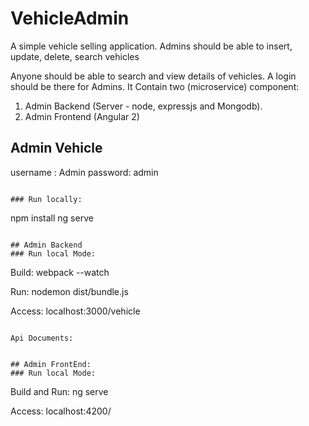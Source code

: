 # VehicleAdmin

A simple vehicle selling application.
Admins should be able to insert, update, delete, search vehicles

Anyone should be able to search and view details of vehicles.
A login should be there for Admins.
It Contain two (microservice) component:
1. Admin Backend (Server - node, expressjs and Mongodb).
2. Admin Frontend (Angular 2)


## Admin Vehicle
username : Admin
password: admin
```

### Run locally:
```
npm install
ng serve

```

## Admin Backend
### Run local Mode:
```
Build:
webpack --watch

Run:
nodemon dist/bundle.js

Access:
localhost:3000/vehicle
```

Api Documents:


## Admin FrontEnd:
### Run local Mode:

```
Build and Run:
ng serve

Access:
localhost:4200/
```

